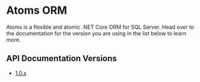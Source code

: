 # Atoms ORM
Atoms is a flexible and atomic .NET Core ORM for SQL Server. Head over to the documentation for the version you are using in the list below to learn more.
## API Documentation Versions
* [1.0.x](https://github.com/caleb-bender/atoms/blob/main/Documentation/1.0.x/README.md)